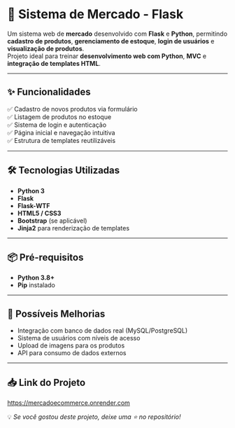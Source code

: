 # 🛒 Sistema de Mercado - Flask

Um sistema web de **mercado** desenvolvido com **Flask** e **Python**, permitindo **cadastro de produtos**, **gerenciamento de estoque**, **login de usuários** e **visualização de produtos**.  
Projeto ideal para treinar **desenvolvimento web com Python**, **MVC** e **integração de templates HTML**.

---

## ✨ Funcionalidades
✅ Cadastro de novos produtos via formulário  
✅ Listagem de produtos no estoque  
✅ Sistema de login e autenticação  
✅ Página inicial e navegação intuitiva  
✅ Estrutura de templates reutilizáveis  

---

## 🛠 Tecnologias Utilizadas
- **Python 3**
- **Flask**
- **Flask-WTF**
- **HTML5 / CSS3**
- **Bootstrap** (se aplicável)
- **Jinja2** para renderização de templates

---

## 📦 Pré-requisitos
- **Python 3.8+**
- **Pip** instalado

---

## 🚀 Possíveis Melhorias
- Integração com banco de dados real (MySQL/PostgreSQL)  
- Sistema de usuários com níveis de acesso  
- Upload de imagens para os produtos
- API para consumo de dados externos

---

## 📥 Link do Projeto

https://mercadoecommerce.onrender.com

💡 *Se você gostou deste projeto, deixe uma ⭐ no repositório!*
